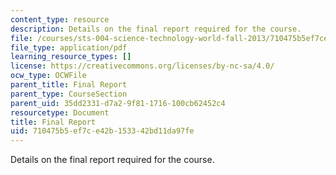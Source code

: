 ```yaml
---
content_type: resource
description: Details on the final report required for the course.
file: /courses/sts-004-science-technology-world-fall-2013/710475b5ef7ce42b153342bd11da97fe_MITSTS_004F13_assig_final.pdf
file_type: application/pdf
learning_resource_types: []
license: https://creativecommons.org/licenses/by-nc-sa/4.0/
ocw_type: OCWFile
parent_title: Final Report
parent_type: CourseSection
parent_uid: 35dd2331-d7a2-9f81-1716-100cb62452c4
resourcetype: Document
title: Final Report
uid: 710475b5-ef7c-e42b-1533-42bd11da97fe
---
```

Details on the final report required for the course.